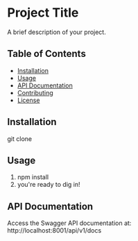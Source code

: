 # Project Title

A brief description of your project.

## Table of Contents

- [Installation](#installation)
- [Usage](#usage)
- [API Documentation](#api-documentation)
- [Contributing](#contributing)
- [License](#license)

## Installation

git clone 

## Usage

1) npm install
2) you're ready to dig in!

## API Documentation

Access the Swagger API documentation at: http://localhost:8001/api/v1/docs


